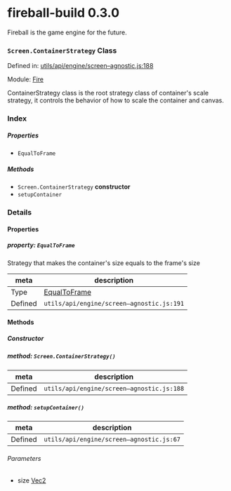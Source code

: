 
# fireball-build 0.3.0

Fireball is the game engine for the future.

### `Screen.ContainerStrategy` Class


Defined in: [utils/api/engine/screen–agnostic.js:188](../files/utils/api/engine/screen–agnostic.js.js)

Module: [Fire](../modules/Fire.md)




ContainerStrategy class is the root strategy class of container's scale strategy,
it controls the behavior of how to scale the container and canvas.

### Index

##### Properties

  - `EqualToFrame`



##### Methods

  - `Screen.ContainerStrategy` **constructor**
  - `setupContainer`





### Details


#### Properties



##### property: `EqualToFrame`

Strategy that makes the container's size equals to the frame's size

| meta | description |
|------|-------------|
| Type | <a href="../classes/EqualToFrame.html" class="crosslink">EqualToFrame</a> |
| Defined | `utils/api/engine/screen–agnostic.js:191` |






<!-- Method Block -->
#### Methods

##### Constructor

##### method: `Screen.ContainerStrategy()`



| meta | description |
|------|-------------|
| Defined | `utils/api/engine/screen–agnostic.js:188` |



##### method: `setupContainer()`



| meta | description |
|------|-------------|
| Defined | `utils/api/engine/screen–agnostic.js:67` |

###### Parameters
- size <a href="../classes/Vec2.html" class="crosslink">Vec2</a>  



